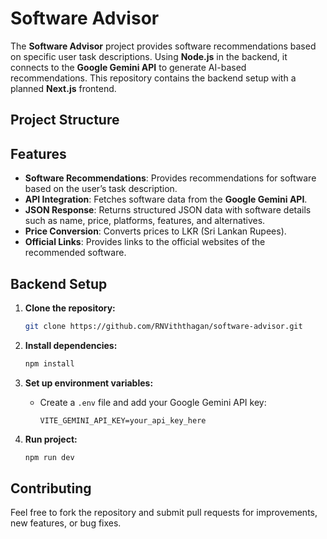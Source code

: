 # Software Advisor

The **Software Advisor** project provides software recommendations based on specific user task descriptions. Using **Node.js** in the backend, it connects to the **Google Gemini API** to generate AI-based recommendations. This repository contains the backend setup with a planned **Next.js** frontend.

## Project Structure


## Features

- **Software Recommendations**: Provides recommendations for software based on the user’s task description.
- **API Integration**: Fetches software data from the **Google Gemini API**.
- **JSON Response**: Returns structured JSON data with software details such as name, price, platforms, features, and alternatives.
- **Price Conversion**: Converts prices to LKR (Sri Lankan Rupees).
- **Official Links**: Provides links to the official websites of the recommended software.

## Backend Setup

1. **Clone the repository:**
    ```bash
    git clone https://github.com/RNViththagan/software-advisor.git
    ```
2. **Install dependencies:**
    ```bash
    npm install
    ```

3. **Set up environment variables:**
    - Create a `.env` file and add your Google Gemini API key:
      ```
      VITE_GEMINI_API_KEY=your_api_key_here
      ```

4. **Run project:**
    ```bash
    npm run dev   
   ```
   

## Contributing

Feel free to fork the repository and submit pull requests for improvements, new features, or bug fixes.
